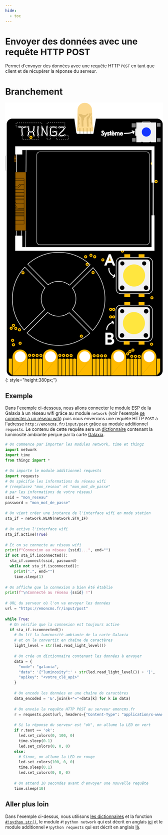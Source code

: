 ```yaml
---
hide:
  - toc
---
```


# Envoyer des données avec une requête HTTP POST
Permet d'envoyer des données avec une requête HTTP `POST` en tant que client et de récupérer la réponse du serveur.

# Branchement
![Carte Galaxia](../img/galaxia_board.svg){: style="height:380px;"}

## Exemple
Dans l'exemple ci-dessous, nous allons connecter le module ESP de la Galaxia à un réseau wifi grâce au module `network` (voir l'exemple [se connecter à un réseau wifi](./connecter_wifi_station.md)) puis nous enverrons une requête HTTP `POST` à l'adresse `http://emoncms.fr/input/post` grâce au module additionnel `requests`. Le contenu de cette requête sera un [dictionnaire](../dictionnaires/dictionnaires.md) contenant la luminosité ambiante perçue par la carte [Galaxia](../galaxia.md).

```py
# On commence par importer les modules network, time et thingz
import network
import time
from thingz import *

# On importe le module additionnel requests
import requests
# On spécifie les informations du réseau wifi
# (remplacez "mon_reseau" et "mon_mot_de_passe" 
# par les informations de votre réseau)
ssid = "mon_reseau"
password = "mon_mot_de_passe"

# On vient créer une instance de l'interface wifi en mode station
sta_if = network.WLAN(network.STA_IF)

# On active l'interface wifi
sta_if.active(True)

# Et on se connecte au réseau wifi
print(f"Connexion au réseau {ssid}...", end="")
if not sta_if.isconnected():
  sta_if.connect(ssid, password)
  while not sta_if.isconnected():
    print(".", end="")
    time.sleep(1)

# On affiche que la connexion a bien été établie
print(f"\nConnecté au réseau {ssid} !")

# URL du serveur où l'on va envoyer les données
url = "https://emoncms.fr/input/post"

while True:
  # On vérifie que la connexion est toujours active
  if sta_if.isconnected():
    # On lit la luminosité ambiante de la carte Galaxia
    # et on la convertit en chaîne de caractères
    light_level = str(led.read_light_level())

    # On crée un dictionnaire contenant les données à envoyer
    data = {
      "node": "galaxia",
      "data": '{"luminosity":' + str(led.read_light_level()) + '}',
      "apikey": "<votre_clé_api>"
    }

    # On encode les données en une chaîne de caractères
    data_encoded = '&'.join(k+"="+data[k] for k in data)

    # On envoie la requête HTTP POST au serveur emoncms.fr
    r = requests.post(url, headers={"Content-Type": "application/x-www-form-urlencoded"}, data=data_encoded)

    # Si la réponse du serveur est "ok", on allume la LED en vert
    if r.text == 'ok':
      led.set_colors(0, 100, 0)
      time.sleep(0.1)
      led.set_colors(0, 0, 0)
    else:
      # Sinon, on allume la LED en rouge
      led.set_colors(100, 0, 0)
      time.sleep(0.1)
      led.set_colors(0, 0, 0)

    # On attend 10 secondes avant d'envoyer une nouvelle requête
    time.sleep(10)
```

## Aller plus loin
Dans l'exemple ci-dessus, nous utilisons [les dictionnaires](../dictionnaires/dictionnaires.md) et la fonction [`#!python str()`](https://www.micropython.fr/reference/#/03.modules_standards/str/), le module `#!python network` qui est décrit en anglais [ici](https://docs.micropython.org/en/v1.12/library/network.html#module-network) et le module additionnel `#!python requests` qui est décrit en anglais [là](https://docs.micropython.org/en/latest/esp8266/tutorial/requests.html).